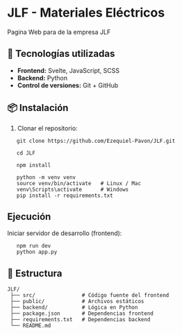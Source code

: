# JLF - Materiales Eléctricos

Pagina Web para de la empresa JLF 

## 🚀 Tecnologías utilizadas
- **Frontend:** Svelte, JavaScript, SCSS  
- **Backend:** Python  
- **Control de versiones:** Git + GitHub  

## 📦 Instalación
1. Clonar el repositorio:

```
   git clone https://github.com/Ezequiel-Pavon/JLF.git

   cd JLF

   npm install
```


```
   python -m venv venv
   source venv/bin/activate   # Linux / Mac
   venv\Scripts\activate      # Windows
   pip install -r requirements.txt
```

## Ejecución

Iniciar servidor de desarrollo (frontend):

```
   npm run dev
   python app.py
```

## 📂 Estructura

```
JLF/
 ├── src/               # Código fuente del frontend
 ├── public/            # Archivos estáticos
 ├── backend/           # Lógica en Python
 ├── package.json       # Dependencias frontend
 ├── requirements.txt   # Dependencias backend
 └── README.md
```
